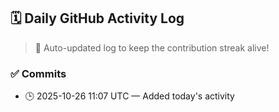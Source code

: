 ## 🗓️ Daily GitHub Activity Log

> 🤖 Auto-updated log to keep the contribution streak alive!

### ✅ Commits

- 🕒 2025-10-26 11:07 UTC — Added today's activity

